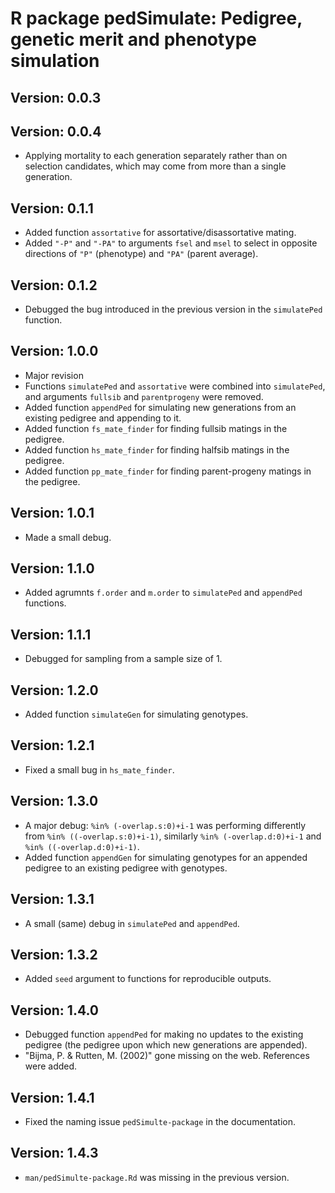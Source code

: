 # R package pedSimulate: Pedigree, genetic merit and phenotype simulation

## Version: 0.0.3

## Version: 0.0.4

- Applying mortality to each generation separately rather than on selection candidates, which may come from more than a single generation.

## Version: 0.1.1

- Added function `assortative` for assortative/disassortative mating.
- Added `"-P"` and `"-PA"` to arguments `fsel` and `msel` to select in opposite directions of `"P"` (phenotype) and `"PA"` (parent average).

## Version: 0.1.2

- Debugged the bug introduced in the previous version in the `simulatePed` function.

## Version: 1.0.0

- Major revision
- Functions `simulatePed` and `assortative` were combined into `simulatePed`, and arguments `fullsib` and `parentprogeny` were removed.
- Added function `appendPed` for simulating new generations from an existing pedigree and appending to it.
- Added function `fs_mate_finder` for finding fullsib matings in the pedigree.
- Added function `hs_mate_finder` for finding halfsib matings in the pedigree.
- Added function `pp_mate_finder` for finding parent-progeny matings in the pedigree.

## Version: 1.0.1

- Made a small debug.

## Version: 1.1.0

- Added agrumnts `f.order` and `m.order` to `simulatePed` and `appendPed` functions.

## Version: 1.1.1

- Debugged for sampling from a sample size of 1.

## Version: 1.2.0

- Added function `simulateGen` for simulating genotypes.

## Version: 1.2.1

- Fixed a small bug in `hs_mate_finder`.

## Version: 1.3.0

- A major debug: `%in% (-overlap.s:0)+i-1` was performing differently from `%in% ((-overlap.s:0)+i-1)`, similarly `%in% (-overlap.d:0)+i-1` and `%in% ((-overlap.d:0)+i-1)`.
- Added function `appendGen` for simulating genotypes for an appended pedigree to an existing pedigree with genotypes.

## Version: 1.3.1

- A small (same) debug in `simulatePed` and `appendPed`.

## Version: 1.3.2

- Added `seed` argument to functions for reproducible outputs.

## Version: 1.4.0

- Debugged function `appendPed` for making no updates to the existing pedigree (the pedigree upon which new generations are appended).
- "Bijma, P. & Rutten, M. (2002)" gone missing on the web. References were added.

## Version: 1.4.1

- Fixed the naming issue `pedSimulte-package` in the documentation.

## Version: 1.4.3

- `man/pedSimulte-package.Rd` was missing in the previous version.
